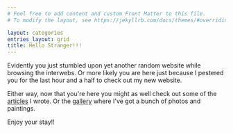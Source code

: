 ```yaml
---
# Feel free to add content and custom Front Matter to this file.
# To modify the layout, see https://jekyllrb.com/docs/themes/#overriding-theme-defaults

layout: categories
entries_layout: grid
title: Hello Stranger!!!
---
```

Evidently you just stumbled upon yet another random website while browsing the
interwebs. Or more likely you are here just because I pestered you for the last hour
and a half to check out my new website.

Either way, now that you're here you might as well check out some of the [articles][articles]
I wrote. Or the [gallery][gallery] where I've got a bunch of photos and paintings.

Enjoy your stay!!

[gallery]: /gallery/
[articles]: /articles/
